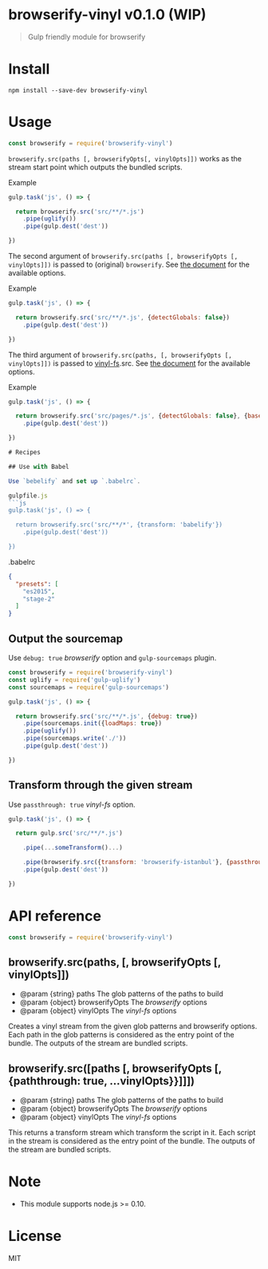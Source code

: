 # browserify-vinyl v0.1.0 (WIP)

> Gulp friendly module for browserify

# Install

    npm install --save-dev browserify-vinyl

# Usage

```js
const browserify = require('browserify-vinyl')
```

`browserify.src(paths [, browserifyOpts[, vinylOpts]])` works as the stream start point which outputs the bundled scripts.

Example
```js
gulp.task('js', () => {

  return browserify.src('src/**/*.js')
    .pipe(uglify())
    .pipe(gulp.dest('dest'))

})
```

The second argument of `browserify.src(paths [, browserifyOpts [, vinylOpts]])` is passed to (original) `browserify`. See [the document](https://github.com/substack/node-browserify#browserifyfiles--opts) for the available options.

Example
```js
gulp.task('js', () => {

  return browserify.src('src/**/*.js', {detectGlobals: false})
    .pipe(gulp.dest('dest'))

})
```

The third argument of `browserify.src(paths, [, browserifyOpts [, vinylOpts]])` is passed to [vinyl-fs](https://github.com/gulpjs/vinyl-fs).src. See [the document](https://github.com/gulpjs/vinyl-fs#options) for the available options.

Example
```js
gulp.task('js', () => {

  return browserify.src('src/pages/*.js', {detectGlobals: false}, {base: 'src/'})
    .pipe(gulp.dest('dest'))

})

# Recipes

## Use with Babel

Use `bebelify` and set up `.babelrc`.

gulpfile.js
```js
gulp.task('js', () => {

  return browserify.src('src/**/*', {transform: 'babelify'})
    .pipe(gulp.dest('dest'))

})
```

.babelrc
```json
{
  "presets": [
    "es2015",
    "stage-2"
  ]
}
```


## Output the sourcemap

Use `debug: true` _browserify_ option and `gulp-sourcemaps` plugin.

```js
const browserify = require('browserify-vinyl')
const uglify = require('gulp-uglify')
const sourcemaps = require('gulp-sourcemaps')

gulp.task('js', () => {

  return browserify.src('src/**/*.js', {debug: true})
    .pipe(sourcemaps.init({loadMaps: true})
    .pipe(uglify())
    .pipe(sourcemaps.write('./'))
    .pipe(gulp.dest('dest'))

})
```

## Transform through the given stream

Use `passthrough: true` _vinyl-fs_ option.

```js
gulp.task('js', () => {

  return gulp.src('src/**/*.js')

    .pipe(...someTransform()...)

    .pipe(browserify.src({transform: 'browserify-istanbul'}, {passthrough: true}))
    .pipe(gulp.dest('dest'))

})
```

# API reference

```js
const browserify = require('browserify-vinyl')
```

## browserify.src(paths, [, browserifyOpts [, vinylOpts]])

- @param {string} paths The glob patterns of the paths to build
- @param {object} browserifyOpts The _browserify_ options
- @param {object} vinylOpts The _vinyl-fs_ options

Creates a vinyl stream from the given glob patterns and browserify options.
Each path in the glob patterns is considered as the entry point of the bundle.
The outputs of the stream are bundled scripts.

## browserify.src([paths [, browserifyOpts [, {paththrough: true,  ...vinylOpts}}]]])

- @param {string} paths The glob patterns of the paths to build
- @param {object} browserifyOpts The _browserify_ options
- @param {object} vinylOpts The _vinyl-fs_ options

This returns a transform stream which transform the script in it.
Each script in the stream is considered as the entry point of the bundle.
The outputs of the stream are bundled scripts.

# Note

- This module supports node.js >= 0.10.

# License

MIT

